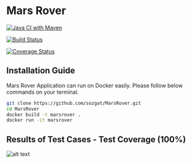 # Mars Rover

[![Java CI with Maven](https://github.com/sozgat/MarsRover/actions/workflows/maven.yml/badge.svg?branch=master)](https://github.com/sozgat/MarsRover/actions/workflows/maven.yml)

[![Build Status](https://app.travis-ci.com/sozgat/MarsRover.svg?token=NLW8yzhsSqsbsxppE8Th&branch=master)](https://app.travis-ci.com/sozgat/MarsRover)

[![Coverage Status](https://coveralls.io/repos/github/sozgat/MarsRover/badge.svg?branch=master)](https://coveralls.io/github/sozgat/MarsRover?branch=master)

## Installation Guide
Mars Rover Application can run on Docker easily. Please follow below commands on your terminal.

```bash
git clone https://github.com/sozgat/MarsRover.git
cd MarsRover
docker build -t marsrover .
docker run -it marsrover
```

## Results of Test Cases - Test Coverage (100%)

![alt text](https://www.kampuskod.com/wp-content/uploads/2022/01/Screen-Shot-2022-01-08-at-01.52.02.png)


